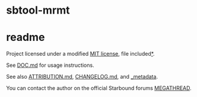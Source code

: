 # sbtool-mrmt
# readme

Project licensed under a modified [MIT license], file included[*].

See [DOC.md] for usage instructions.

See also [ATTRIBUTION.md], [CHANGELOG.md], and [_metadata].

You can contact the author on the official Starbound forums [MEGATHREAD].

[MIT license]: LICENSE
[*]: https://opensource.org/licenses/MIT
[ATTRIBUTION.md]: ATTRIBUTION.md
[CHANGELOG.md]: ../master/CHANGELOG.md
[DOC.md]: DOC.md
[_metadata]: _metadata
[MEGATHREAD]: http://community.playstarbound.com/threads/124193/
